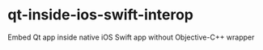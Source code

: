 # qt-inside-ios-swift-interop
Embed Qt app inside native iOS Swift app without Objective-C++ wrapper
